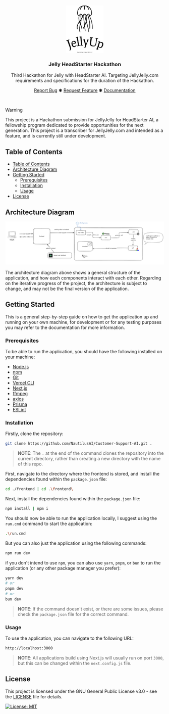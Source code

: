 <br />
<div align="center">
  <a href="#">
    <img src="repo-assets/jellyup-high-resolution-logo-black-transparent.png" alt="Logo Here" height="150">
  </a>

<h3 align="center">
    Jelly HeadStarter Hackathon
</h3>
  <p align="center">
    Third Hackathon for Jelly with HeadStarter AI. Targeting JellyJelly.com requirements and specifications for the duration of the Hackathon.
    <br />
    <div align="center">
        <a href="#">Report Bug</a>
        ✱
        <a href="#">Request Feature</a>
        ✱
        <a href="#">Documentation</a>
    </div>
  </p>
</div>
<br>

> [!WARNING] 
> This project is a Hackathon submission for JellyJelly for HeadStarter AI, a fellowship program dedicated to provide opportunities for the next generation. This project is a transcriber for JellyJelly.com and intended as a feature, and is currently still under development.


## Table of Contents

- [Table of Contents](#table-of-contents)
- [Architecture Diagram](#architecture-diagram)
- [Getting Started](#getting-started)
  - [Prerequisites](#prerequisites)
  - [Installation](#installation)
  - [Usage](#usage)
- [License](#license)

## Architecture Diagram
![Architecture-Diagram](repo-assets/architecture.png)

The architecture diagram above shows a general structure of the application, and how each components interact with each other.
Regarding on the iterative progress of the project, the architecture is subject to change, and may not be the final version of the application. 

## Getting Started

This is a general step-by-step guide on how to get the application up and running on your own machine, for development or for any testing purposes you may refer to the documentation for more information.

### Prerequisites

To be able to run the application, you should have the following installed on your machine:
- [Node.js](https://nodejs.org/en/)
- [npm](https://www.npmjs.com/)
- [Git](https://git-scm.com/)
- [Vercel CLI](https://vercel.com/download)
- [Next.js](https://nextjs.org/)
- [ffmpeg](https://ffmpeg.org/)
- [axios](https://axios-http.com/)
- [Prisma](https://www.prisma.io/)
- [ESLint](https://eslint.org/)

### Installation

Firstly, clone the repository:
```bash
git clone https://github.com/NautilusAI/Customer-Support-AI.git .
```

> **NOTE**: The `.` at the end of the command clones the repository into the current directory, rather than creating a new directory with the name of this repo.

First, navigate to the directory where the frontend is stored, and install the dependencies found within the `package.json` file:
```bash
cd ./frontend | cd .\frontend\
```

Next, install the dependencies found within the `package.json` file:
```bash
npm install | npm i
```

You should now be able to run the application locally, I suggest using the `run.cmd` command to start the application:
```bash
.\run.cmd
```

But you can also just the application using the following commands:
```bash
npm run dev
```

if you don't intend to use `npm`, you can also use `yarn`, `pnpm`, or `bun` to run the application (or any other package manager you prefer):

```bash
yarn dev
# or
pnpm dev
# or
bun dev
```
> **NOTE**: If the command doesn't exist, or there are some issues, please check the `package.json` file for the correct command.

### Usage

To use the application, you can navigate to the following URL:
```bash
http://localhost:3000
```

> **NOTE**: All applications build using Next.js will usually run on port `3000`, but this can be changed within the `next.config.js` file. 

## License

This project is licensed under the GNU General Public License v3.0 - see the [LICENSE](LICENSE) file for details.

[![License: MIT](https://img.shields.io/badge/License-MIT-blue.svg)](https://opensource.org/licenses/MIT)
